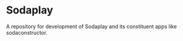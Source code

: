 # Sodaplay
A repository for development of Sodaplay and its constituent apps like sodaconstructor. 
